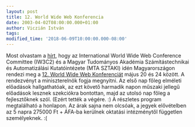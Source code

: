 ```yaml
---
layout: post
title: 12. World Wide Web Konferencia
date: 2003-04-02T08:00:00.000+01:00
author: Viczián István
tags:
modified_time: '2018-06-09T10:00:00.000-08:00'
---
```


Most olvastam a [hírt](http://www.hwsw.hu/hir.php3?id=20271), hogy az
International World Wide Web Conference Committee (IW3C2) és a Magyar
Tudományos Akadémia Számítástechnikai és Automatizálási Kutatóintézete
(MTA SZTAKI) idén Magyarországon rendezi meg a [12. World Wide Web
Konferenciát](http://www2003.sztaki.hu/) május 20 és 24 között. A
rendezvényt a miniszterelnök fogja megnyitni. Az első nap főleg elméleti
előadások hallgathatóak, az ezt követő harmadik napon műszaki jellegű
előadások lesznek szekciókra bontottan, majd az utolsó nap főleg a
fejlesztőknek szól. (Ezért tették a végére. :) A részletes program
megtalálható a honlapon. Az árak sajna nem olcsóak, a jegyek elővételben
az 5 napra 275000 Ft + ÁFA-ba kerülnek oktatási intézménytől független
személyeknek. :(
